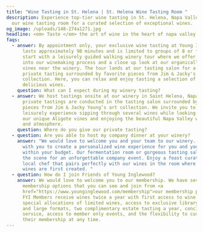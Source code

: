 ```yaml
---
title: "Wine Tasting in St. Helena | St. Helena Wine Tasting Room "
description: Experience top-tier wine tasting in St. Helena, Napa Valley. Visit
  our wine tasting room for a curated selection of exceptional wines.
og_image: /uploads/148-274a1271.jpg
headline: <em> Taste </em> the art of wine in the heart of napa valley
faqs:
  - answer: By appointment only, your exclusive wine tasting at Young Inglewood
      lasts approximately 90 minutes and is limited to groups of 8 or fewer. We
      start with a leisurely guided walking winery tour where we offer a glimpse
      into our winemaking process and a close up look at our organically farmed
      vines near the winery. The tour lands at our tasting salon for a seated
      private tasting surrounded by favorite pieces from Jim & Jacky's art
      collection. Here, you can relax and enjoy tasting a selection of our
      delicious wines.
    question: What can I expect during my winery tasting?
  - answer: We host tastings onsite at our winery in Saint Helena, Napa Valley. Our
      private tastings are conducted in the tasting salon surrounded by favorite
      pieces from Jim & Jacky Young’s art collection. We invite you to enjoy a
      leisurely experience sipping through several wines while looking out at
      our unique Aligote vines and enjoying the beautiful Napa Valley weather
      and atmosphere.
    question: Where do you give our private tasting?
  - question: Are you able to host my company dinner at your winery?
    answer: "We would love to welcome you and your team to our winery. We’ll work
      with you to create a personalized wine experience for you and your team
      within your budget. Our fermentation room or gorgeous tasting salon sets
      the scene for an unforgettable company event. Enjoy a feast curated by a
      local chef that pairs perfectly with our wines in the room where those
      wines are first created. "
  - question: How do I join Friends of Young Inglewood?
    answer: We would love to welcome you to our membership. We have several
      membership options that you can see and join from <a
      href="https://www.younginglewood.com/membership">our membership page</a>.
      FYI Members receive wines twice a year with first access to wine releases,
      special allocations of limited wines, access to exclusive library wines
      and large formats, two complimentary estate tasting a year, concierge
      service, access to member only events, and the flexibility to customize
      their membership at any time.
---
```

